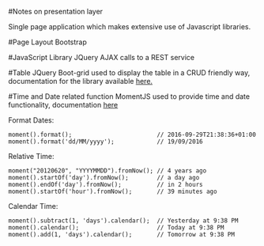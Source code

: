 #Notes on presentation layer

Single page application which makes extensive use of Javascript libraries. 


#Page Layout
Bootstrap

#JavaScript Library
JQuery
AJAX calls to a REST service

#Table
JQuery Boot-grid used to display the table in a CRUD friendly way, documentation for the library available [here.](http://www.jquery-bootgrid.com/Documentation)

#Time and Date related function
MomentJS used to provide time and date functionality, documentation [here](http://momentjs.com/docs/)

Format Dates:

	moment().format();                        // 2016-09-29T21:38:36+01:00
	moment().format('dd/MM/yyyy');            // 19/09/2016  

Relative Time:
  
	moment("20120620", "YYYYMMDD").fromNow(); // 4 years ago  
	moment().startOf('day').fromNow();        // a day ago  
	moment().endOf('day').fromNow();          // in 2 hours  
	moment().startOf('hour').fromNow();       // 39 minutes ago  

Calendar Time:

	moment().subtract(1, 'days').calendar();  // Yesterday at 9:38 PM
	moment().calendar();                      // Today at 9:38 PM
	moment().add(1, 'days').calendar();       // Tomorrow at 9:38 PM


